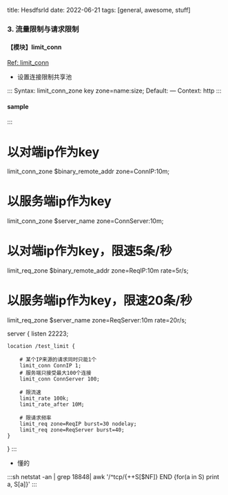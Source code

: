 title: Hesdfsrld
date: 2022-06-21
tags: [general, awesome, stuff]

### 3. 流量限制与请求限制


#### 【模块】limit_conn

[Ref: limit_conn](http://nginx.org/en/docs/http/ngx_http_limit_conn_module.html)

- 设置连接限制共享池

:::
Syntax:	limit_conn_zone key zone=name:size;
Default:	—
Context:	http
:::

#### sample

:::
# 以对端ip作为key
limit_conn_zone  $binary_remote_addr  zone=ConnIP:10m;
# 以服务端ip作为key
limit_conn_zone  $server_name         zone=ConnServer:10m;

# 以对端ip作为key，限速5条/秒
limit_req_zone   $binary_remote_addr  zone=ReqIP:10m     rate=5r/s;
# 以服务端ip作为key，限速20条/秒
limit_req_zone   $server_name         zone=ReqServer:10m rate=20r/s;


server {
    listen 22223;

    location /test_limit {

        # 某个IP来源的请求同时只能1个
        limit_conn ConnIP 1;
        # 服务端只接受最大100个连接
        limit_conn ConnServer 100;

        # 限流速
        limit_rate 100k;
        limit_rate_after 10M;

        # 限请求频率
        limit_req zone=ReqIP burst=30 nodelay;
        limit_req zone=ReqServer burst=40;
    }
}
:::

- 懂的

:::sh
netstat -an | grep 18848| awk '/^tcp/{++S[$NF]} END {for(a in S) print a, S[a]}'
:::